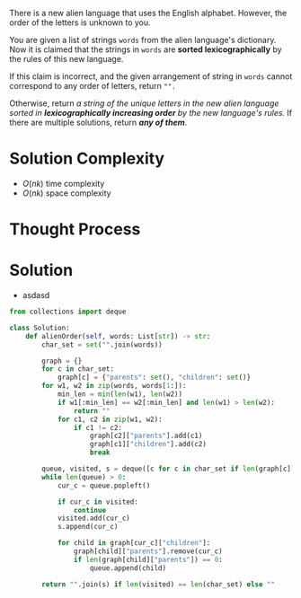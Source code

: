 There is a new alien language that uses the English alphabet. However, the order of the letters is unknown to you.

You are given a list of strings `words` from the alien language's dictionary. Now it is claimed that the strings in `words` are **sorted lexicographically** by the rules of this new language.

If this claim is incorrect, and the given arrangement of string in `words` cannot correspond to any order of letters, return `"".`

Otherwise, return _a string of the unique letters in the new alien language sorted in **lexicographically increasing order** by the new language's rules._ If there are multiple solutions, return _**any of them**_.
# Solution Complexity
- $O(nk)$ time complexity
- $O(nk)$ space complexity
# Thought Process
# Solution
- asdasd
```Python
from collections import deque

class Solution:
	def alienOrder(self, words: List[str]) -> str:
		char_set = set("".join(words))

		graph = {}
		for c in char_set:
			graph[c] = {"parents": set(), "children": set()}
		for w1, w2 in zip(words, words[1:]):
			min_len = min(len(w1), len(w2))
			if w1[:min_len] == w2[:min_len] and len(w1) > len(w2):
				return ""
			for c1, c2 in zip(w1, w2):
				if c1 != c2:
					graph[c2]["parents"].add(c1)
					graph[c1]["children"].add(c2)
					break

		queue, visited, s = deque([c for c in char_set if len(graph[c]["parents"]) == 0]), set(), []
		while len(queue) > 0:
			cur_c = queue.popleft()

			if cur_c in visited:
				continue
			visited.add(cur_c)
			s.append(cur_c)

			for child in graph[cur_c]["children"]:
				graph[child]["parents"].remove(cur_c)
				if len(graph[child]["parents"]) == 0:
					queue.append(child)

		return "".join(s) if len(visited) == len(char_set) else ""
```